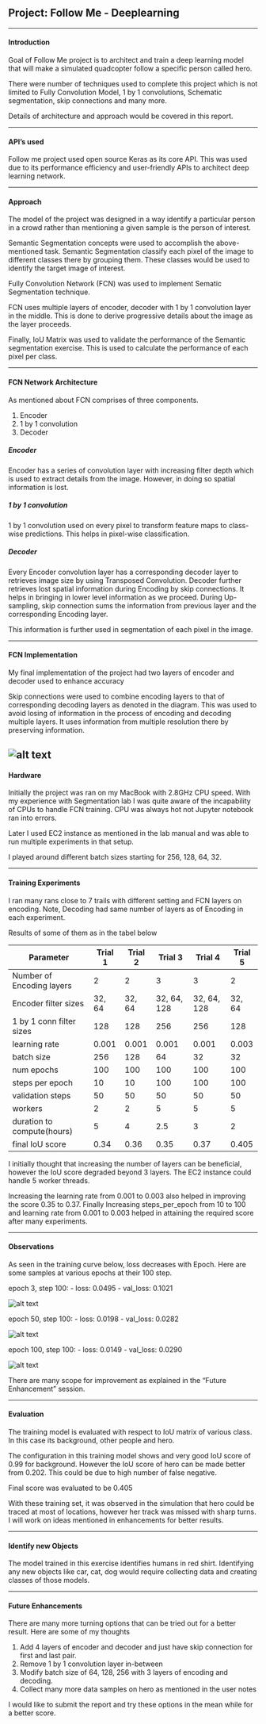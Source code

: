 ## Project: Follow Me - Deeplearning
---
[//]: # (Image References)

[fcn]: ./images/fcn.png
[epoch3]: ./images/epoch3_trainingcure_step100.png
[epoch50]: ./images/epoch50_trainingcure_step100.png
[epoch100]: ./images/epoch100_trainingcure_step100.png

#### Introduction
Goal of Follow Me project is to architect and train a deep learning model that will make a simulated quadcopter follow a specific person called hero.

There were number of techniques used to complete this project which is not limited to Fully Convolution Model, 1 by 1 convolutions, Schematic segmentation, skip connections and many more.

Details of architecture and approach would be covered in this report.

---


#### API’s used
Follow me project used open source Keras as its core API. This was used due to its performance efficiency and user-friendly APIs to architect deep learning network.

---


#### Approach
The model of the project was designed in a way identify a particular person in a crowd rather than mentioning a given sample is the person of interest.

Semantic Segmentation concepts were used to accomplish the above-mentioned task. Semantic Segmentation classify each pixel of the image to different classes there by grouping them. These classes would be used to identify the target image of interest.

Fully Convolution Network (FCN) was used to implement Sematic Segmentation technique. 

FCN uses multiple layers of encoder, decoder with 1 by 1 convolution layer in the middle.  This is done to derive progressive details about the image as the layer proceeds.

Finally, IoU Matrix was used to validate the performance of the Semantic segmentation exercise. This is used to calculate the performance of each pixel per class.

---


#### FCN Network Architecture
As mentioned about FCN comprises of three components.
1. Encoder
2. 1 by 1 convolution
3. Decoder

##### Encoder
Encoder has a series of convolution layer with increasing filter depth which is used to extract details from the image. However, in doing so spatial information is lost.

##### 1 by 1 convolution
1 by 1 convolution used on every pixel to transform feature maps to class-wise predictions. This helps in pixel-wise classification.

##### Decoder
Every Encoder convolution layer has a corresponding decoder layer to retrieves image size by using Transposed Convolution. 
Decoder further retrieves lost spatial information during Encoding by skip connections. It helps in bringing in lower level information as we proceed.
During Up-sampling, skip connection sums the information from previous layer and the corresponding Encoding layer.

This information is further used in segmentation of each pixel in the image.

---


#### FCN Implementation
My final implementation of the project had two layers of encoder and decoder used to enhance accuracy

Skip connections were used to combine encoding layers to that of corresponding decoding layers as denoted in the diagram. This was used to avoid losing of information in the process of encoding and decoding multiple layers. It uses information from multiple resolution there by preserving information.

![alt text][fcn]
---


#### Hardware
Initially the project was ran on my MacBook with 2.8GHz CPU speed. With my experience with Segmentation lab I was quite aware of the incapability of CPUs to handle FCN training. CPU was always hot not Jupyter notebook ran into errors.

Later I used EC2 instance as mentioned in the lab manual and was able to run multiple experiments in that setup.

I played around different batch sizes starting for 256, 128, 64, 32. 

---


#### Training Experiments
I ran many rans close to 7 trails with different setting and FCN layers on encoding. 
Note, Decoding had same number of layers as of Encoding in each experiment.

Results of some of them as in the tabel below

Parameter                  | Trial 1 |  Trial 2    |  Trial 3    |  Trial 4    | Trial 5
---                        | ---     | ---         | ---         | ---         | ---
Number of Encoding layers  |   2     |  2          | 3           | 3           | 2
Encoder filter sizes       |  32, 64 |  32, 64     | 32, 64, 128 | 32, 64, 128 | 32, 64
1 by 1 conn filter sizes   |  128    |  128        | 256         | 256         | 128
learning rate              |  0.001  |  0.001      | 0.001       | 0.001       | 0.003
batch size                 |  256    |  128        | 64          | 32          | 32
num epochs                 |  100    |  100        | 100         | 100         | 100
steps per epoch            |  10     |  10         | 100         | 100         | 100
validation steps           |  50     |  50         | 50          | 50          | 50
workers                    |  2      |  2          | 5           | 5           | 5
duration to compute(hours) |  5      |  4          | 2.5         | 3           | 2
final IoU score            |  0.34   |  0.36       | 0.35        | 0.37        | 0.405

I initially thought that increasing the number of layers can be beneficial, however the IoU score degraded beyond 3 layers. The EC2 instance could handle 5 worker threads.

Increasing the learning rate from 0.001 to 0.003 also helped in improving the score 0.35 to 0.37.
Finally Increasing steps_per_epoch from 10 to 100 and learning rate from 0.001 to 0.003 helped in attaining the required score after many experiments.

---


#### Observations
As seen in the training curve below, loss decreases with Epoch.
Here are some samples at various epochs at their 100 step.

epoch 3, step 100: - loss: 0.0495 - val_loss: 0.1021

![alt text][epoch3]


epoch 50, step 100: - loss: 0.0198 - val_loss: 0.0282

![alt text][epoch50]


epoch 100, step 100: - loss: 0.0149 - val_loss: 0.0290

![alt text][epoch100]


There are many scope for improvement as explained in the “Future Enhancement” session.

---


#### Evaluation
The training model is evaluated with respect to IoU matrix of various class. In this case its background, other people and hero.

The configuration in this training model shows and very good IoU score of 0.99 for background. However the IoU score of hero can be made better from 0.202. This could be due to high number of false negative.

Final score was evaluated to be 0.405

With these training set, it was observed in the simulation that hero could be traced at most of locations, however her track was missed with sharp turns. I will work on ideas mentioned in enhancements for better results.

---


#### Identify new Objects
The model trained in this exercise identifies humans in red shirt. Identifying any new objects like car, cat, dog would require collecting data and creating classes of those models.

---


#### Future Enhancements
There are many more turning options that can be tried out for a better result. Here are some of my thoughts
1. Add 4 layers of encoder and decoder and just have skip connection for first and last pair.
2. Remove 1 by 1 convolution layer in-between
3. Modify batch size of 64, 128, 256 with 3 layers of encoding and decoding.
4. Collect many more data samples on hero as mentioned in the user notes

I would like to submit the report and try these options in the mean while for a better score.
